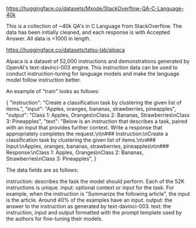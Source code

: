 https://huggingface.co/datasets/Mxode/StackOverflow-QA-C-Language-40k

This is a collection of ~40k QA's in C Language from StackOverflow. The data has been initially cleaned, and each response is with Accepted Answer. All data is <1000 in length.


https://huggingface.co/datasets/tatsu-lab/alpaca

Alpaca is a dataset of 52,000 instructions and demonstrations generated by OpenAI's text-davinci-003 engine. 
This instruction data can be used to conduct instruction-tuning for language models and make the language model follow instruction better.

An example of "train" looks as follows:

{
    "instruction": "Create a classification task by clustering the given list of items.",
    "input": "Apples, oranges, bananas, strawberries, pineapples",
    "output": "Class 1: Apples, Oranges\nClass 2: Bananas, Strawberries\nClass 3: Pineapples",
    "text": "Below is an instruction that describes a task, paired with an input that provides further context. Write a response that appropriately completes the request.\n\n### Instruction:\nCreate a classification task by clustering the given list of items.\n\n### Input:\nApples, oranges, bananas, strawberries, pineapples\n\n### Response:\nClass 1: Apples, Oranges\nClass 2: Bananas, Strawberries\nClass 3: Pineapples",
}

The data fields are as follows:

instruction: describes the task the model should perform. Each of the 52K instructions is unique.
input: optional context or input for the task. For example, when the instruction is "Summarize the following article", the input is the article. Around 40% of the examples have an input.
output: the answer to the instruction as generated by text-davinci-003.
text: the instruction, input and output formatted with the prompt template used by the authors for fine-tuning their models.
